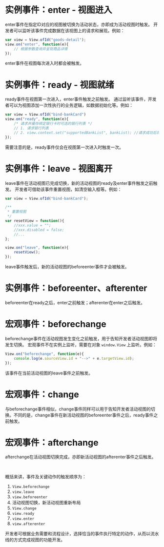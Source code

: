 # 实例事件：enter - 视图进入
enter事件在指定ID对应的视图被切换为活动状态，亦即成为活动视图时触发。
开发者可以监听该事件完成数据在该视图上的请求和展现。例如：
```js
var view = View.ofId("goods-detail");
view.on("enter", function(e){
	// 根据参数查询并呈现商品详情
});
```
enter事件在视图每次进入时都会被触发。
# 实例事件：ready - 视图就绪
ready事件在视图第一次进入，enter事件触发之前触发。
通过监听该事件，开发者可以为视图添加一次性执行的业务逻辑，如数据初始化等。例如：
```js
var view = View.ofId("bind-bankCard")
view.on("ready", function(e){
	/* 请求并缓存绑定银行卡时可选的银行列表 */
	// 1. 请求银行列表
	// 2. view.context.set("supportedBankList", bankList); //请求成功后将数据列表存储至视图上下文中
});
```
需要注意的是，ready事件仅会在视图第一次进入时触发一次。
# 实例事件：leave - 视图离开
leave事件在活动视图已完成切换，新的活动视图的ready及enter事件触发之前触发。
开发者可借助该事件重置视图，如清空输入框等。例如：
```js
var view = View.ofId("bind-bankCard");

/**
 * 重置视图
 */
var resetView = function(){
	//xxx.value = "";
	//xxx.disabled = false;
	//...
};

view.on("leave", function(e){
	resetView();
});
```
leave事件触发后，新的活动视图的beforeenter事件才会被触发。
# 实例事件：beforeenter、afterenter
beforeenter在ready之后，enter之前触发；afterenter在enter之后触发。

# 宏观事件：beforechange
beforechange事件在活动视图发生变化之前触发，用于告知开发者活动视图即将发生切换。
宏观事件不在实例上监听，需要在对象 `window.View` 上监听。例如：
```js
View.on("beforechange", function(e){
	console.log(e.sourceView.id + "-->" + e.targetView.id);
});
```
该事件在当前活动视图的leave事件之前触发。
# 宏观事件：change
与beforechange事件相似，change事件同样可以用于告知开发者活动视图的切换。不同的是，change事件在新活动视图的beforeenter事件之后，ready事件之前触发。
# 宏观事件：afterchange
afterchange在活动视图切换完成，亦即新活动视图的afterenter事件之后触发。

<br/>

概括来讲，事件及关键动作的触发顺序为：
 1. `View.beforechange`
 2. `view.leave`
 3. `view.beforeenter`
 4. 活动视图切换，新活动视图重新布局
 5. `View.change`
 6. `view.ready`
 7. `view.enter`
 8. `view.afterenter`

开发者可根据业务需要和流程设计，选择恰当的事件执行特定的动作，从而以流水线的方式完成视图的功能开发。
